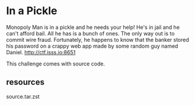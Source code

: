 # In a Pickle
Monopoly Man is in a pickle and he needs your help! He's in jail and he can't afford bail. All he has is a bunch of ones. The only way out is to commit wire fraud. Fortunately, he happens to know that the banker stored his password on a crappy web app made by some random guy named Daniel. http://ctf.isss.io:8651

This challenge comes with source code.

## resources
source.tar.zst
